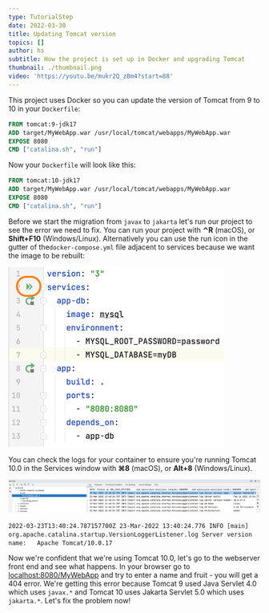 ```yaml
---
type: TutorialStep
date: 2022-03-30
title: Updating Tomcat version
topics: []
author: hs
subtitle: How the project is set up in Docker and upgrading Tomcat
thumbnail: ./thumbnail.png
video: 'https://youtu.be/mukr2Q_zBm4?start=88'
---
```


This project uses Docker so you can update the version of Tomcat from 9 to 10 in your `Dockerfile`:

```dockerfile
FROM tomcat:9-jdk17
ADD target/MyWebApp.war /usr/local/tomcat/webapps/MyWebApp.war
EXPOSE 8080
CMD ["catalina.sh", "run"]
```

Now your `Dockerfile` will look like this: 

```dockerfile
FROM tomcat:10-jdk17
ADD target/MyWebApp.war /usr/local/tomcat/webapps/MyWebApp.war
EXPOSE 8080
CMD ["catalina.sh", "run"]
```

Before we start the migration from `javax` to `jakarta` let's run our project to see the error we need to fix. You can run your project with **⌃R** (macOS), or **Shift+F10** (Windows/Linux). Alternatively you can use the run icon in the gutter of the`docker-compose.yml` file adjacent to services because we want the image to be rebuilt:

![Gutter icons for run in Docker Compose Up](docker-compose-up.png)

You can check the logs for your container to ensure you're running Tomcat 10.0 in the Services window with **⌘8** (macOS), or **Alt+8** (Windows/Linux).

![Services Window showing Tomcat version](services-app-container-tc-10.png)

`2022-03-23T13:40:24.787157700Z 23-Mar-2022 13:40:24.776 INFO [main] org.apache.catalina.startup.VersionLoggerListener.log Server version name:   Apache Tomcat/10.0.17`

Now we're confident that we're using Tomcat 10.0, let's go to the webserver front end and see what happens. In your browser go to [localhost:8080/MyWebApp](localhost:8080/MyWebApp) and try to enter a name and fruit - you will get a 404 error. We're getting this error because Tomcat 9 used Java Servlet 4.0 which uses `javax.*` and Tomcat 10 uses Jakarta Servlet 5.0 which uses `jakarta.*`. Let's fix the problem now!
